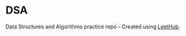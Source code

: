 # DSA
Data Structures and Algorithms practice repo - Created using [LeetHub](https://github.com/QasimWani/LeetHub).
